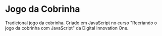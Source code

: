 # Jogo da Cobrinha

Tradicional jogo da cobrinha. Criado em JavaScript no curso "Recriando o jogo da cobrinha com JavaScript" da Digital Innovation One.
